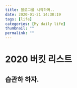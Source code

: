 ```yaml
---
title: 블로그를 시작하며..
date: 2020-01-21 14:30:19
tags: [life]
categories: [My daily life]
thumbnail: ""
permalink: ""
---
```


# 2020 버킷 리스트
## 습관하 하자.
### 
